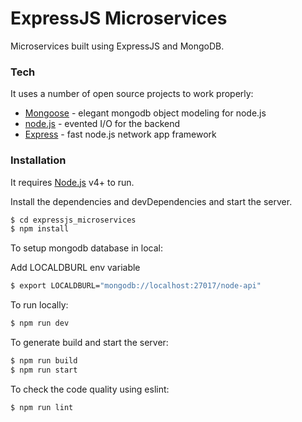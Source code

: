 # ExpressJS Microservices

Microservices built using ExpressJS and MongoDB.

### Tech

It uses a number of open source projects to work properly:

* [Mongoose](https://mongoosejs.com/) - elegant mongodb object modeling for node.js
* [node.js](https://nodejs.org/) - evented I/O for the backend
* [Express](http://expressjs.com/) - fast node.js network app framework

### Installation

It requires [Node.js](https://nodejs.org/) v4+ to run.

Install the dependencies and devDependencies and start the server.

```sh
$ cd expressjs_microservices
$ npm install
```
To setup mongodb database in local:

Add LOCALDBURL env variable

```sh
$ export LOCALDBURL="mongodb://localhost:27017/node-api"
```

To run locally:

```sh
$ npm run dev
```

To generate build and start the server:

```sh
$ npm run build
$ npm run start
```

To check the code quality using eslint:

```sh
$ npm run lint
```
